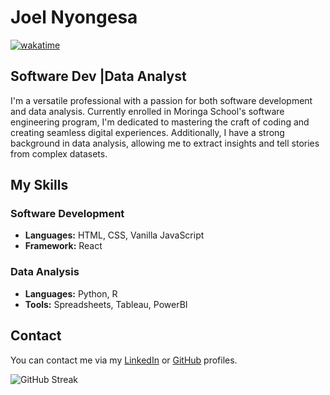 # Joel Nyongesa
[![wakatime](https://wakatime.com/badge/user/0c70c189-eba1-4e0f-bb41-30b0cabe8d29.svg)](https://wakatime.com/@0c70c189-eba1-4e0f-bb41-30b0cabe8d29)

## Software Dev |Data Analyst

I'm a versatile professional with a passion for both software development and data analysis. Currently enrolled in Moringa School's software engineering program, I'm dedicated to mastering the craft of coding and creating seamless digital experiences. Additionally, I have a strong background in data analysis, allowing me to extract insights and tell stories from complex datasets.

## My Skills

### Software Development

- **Languages:** HTML, CSS, Vanilla JavaScript
- **Framework:** React

### Data Analysis

- **Languages:** Python, R
- **Tools:** Spreadsheets, Tableau, PowerBI

## Contact

You can contact me via my [LinkedIn](https://www.linkedin.com/in/jknyongesa) or [GitHub](https://github.com/joelnyongesa) profiles.



![GitHub Streak](https://github-readme-streak-stats.herokuapp.com?user=joelnyongesa&theme=cobalt&date_format=j%20M%5B%20Y%5D&background=000000&border=7536B2&stroke=9243DD&ring=89502D&fire=FF9554&currStreakNum=D280FF&sideNums=BC52FF&currStreakLabel=64EAE2&sideLabels=48A8A2&dates=A42EE5)


<!---
joelnyongesa/joelnyongesa is a ✨ special ✨ repository because its `README.md` (this file) appears on your GitHub profile.
You can click the Preview link to take a look at your changes.
--->
